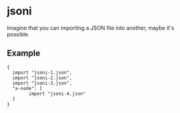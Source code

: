 # jsoni
Imagine that you can importing a JSON file into another, maybe it's possible.

## Example
```
{
  import "jsoni-1.json",
  import "jsoni-2.json",
  import "jsoni-3.json",
  "a-node": [
        import "jsoni-4.json"
  ]
}
```
